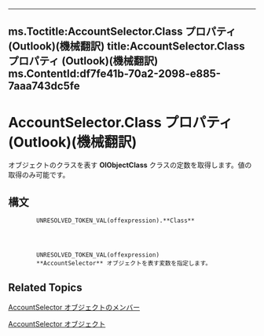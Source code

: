 

---
ms.Toctitle:AccountSelector.Class プロパティ (Outlook)(機械翻訳)
title:AccountSelector.Class プロパティ (Outlook)(機械翻訳)
ms.ContentId:df7fe41b-70a2-2098-e885-7aaa743dc5fe
---
# AccountSelector.Class プロパティ (Outlook)(機械翻訳)




オブジェクトのクラスを表す **OlObjectClass** クラスの定数を取得します。値の取得のみ可能です。

## 構文

            UNRESOLVED_TOKEN_VAL(offexpression).**Class**




            UNRESOLVED_TOKEN_VAL(offexpression)
            **AccountSelector** オブジェクトを表す変数を指定します。



## Related Topics

[AccountSelector オブジェクトのメンバー](cee14ad4-2d90-eef1-efb0-64b0fb8a912f.md)

[AccountSelector オブジェクト](846f176e-5680-a214-7624-75f3a524c989.md)




